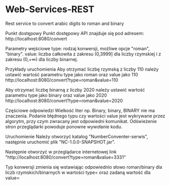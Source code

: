 # Web-Services-REST
Rest service to convert arabic digits to roman and binary

Punkt dostępowy
Punkt dostępowy API znajduje się pod adresem:
http://localhost:8080/convert


Parametry wejściowe
type: rodzaj konwersji, możliwe opcje "roman", "binary".
value: liczba całkowita z zakresu (0,3999] dla liczby rzymskiej i z zakresu (0,+∞) dla liczby binarnej.


Przykłady uruchomienia
Aby otrzymać liczbę rzymską z liczby 110 należy ustawić wartość parametru type jako roman oraz value jako 110
http://localhost:8080/convert?type=roman&value=110
 
Aby otrzymać liczbę binarną z liczby 2020 należy ustawić wartość parametru type jako binary oraz value jako 2020
http://localhost:8080/convert?type=roman&value=2020


Częściowe odpowiedzi
Wielkość liter np. Binary, binary, BINARY nie ma znaczenia.
Podanie błędnego typu czy wartości value jest wykrywane przez algorytm, przy czym zwracany jest odpowiedni komunikat.
Odświeżenie stron przeglądarki powoduje ponowne wywołanie kodu.


Uruchomienie
Należy otworzyć katalog "NumberConventer-serwis", następnie uruchomić plik "NC-1.0.0-SNAPSHOT.jar".

Następnie otworzyć w przeglądarce internetowej link "http://localhost:8080/convert?type=roman&value=3331" 

Typ konwersji zmienia się wstawiając odpowiednio słowo roman/binary dla liczb rzymskich/binarnych w wartości type= oraz zadaną wartość dla value=

